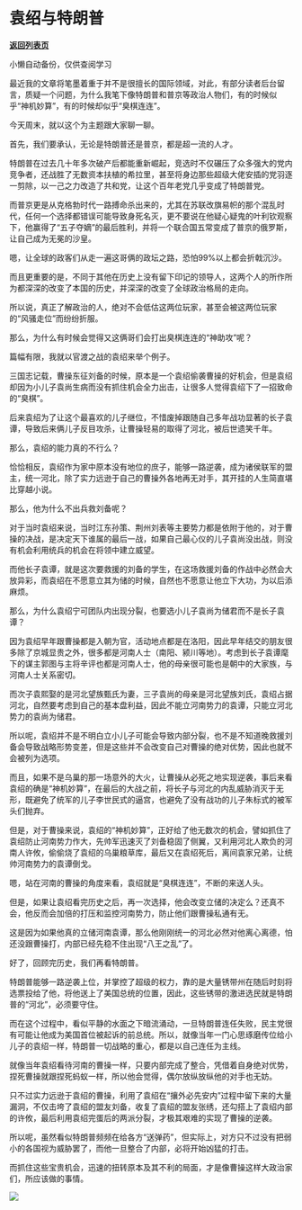 # 袁绍与特朗普

[**返回列表页**](/gzh/政事堂2019)

小懒自动备份，仅供查阅学习

  

最近我的文章将笔墨着重于并不是很擅长的国际领域，对此，有部分读者后台留言，质疑一个问题，为什么我笔下像特朗普和普京等政治人物们，有的时候似乎“神机妙算”，有的时候却似乎“臭棋连连”。

  

今天周末，就以这个为主题跟大家聊一聊。

  

首先，我们要承认，无论是特朗普还是普京，都是超一流的人才。  

  

特朗普在过去几十年多次破产后都能重新崛起，竞选时不仅碾压了众多强大的党内竞争者，还战胜了无数资本扶植的希拉里，甚至将身边那些超级大佬安插的党羽逐一剪除，以一己之力改造了共和党，让这个百年老党几乎变成了特朗普党。

  

而普京更是从克格勃时代一路搏命杀出来的，尤其在苏联改旗易帜的那个混乱时代，任何一个选择都错误可能导致身死名灭，更不要说在他疑心疑鬼的叶利钦观察下，他赢得了“五子夺嫡”的最后胜利，并将一个联合国五常变成了普京的俄罗斯，让自己成为无冕的沙皇。

  

嗯，让全球的政客们从走一遍这哥俩的政坛之路，恐怕99%以上都会折戟沉沙。

  

而且更重要的是，不同于其他在历史上没有留下印记的领导人，这两个人的所作所为都深深的改变了本国的历史，并深深的改变了全球政治格局的走向。

  

所以说，真正了解政治的人，绝对不会低估这两位玩家，甚至会被这两位玩家的“风骚走位”而纷纷折服。  

  

那么，为什么有时候会觉得又这俩哥们会打出臭棋连连的“神助攻”呢？  

  

篇幅有限，我就以官渡之战的袁绍来举个例子。

  

三国志记载，曹操东征刘备的时候，原本是一个袁绍偷袭曹操的好机会，但是袁绍却因为小儿子袁尚生病而没有抓住机会全力出击，让很多人觉得袁绍下了一招致命的“臭棋”。

  

后来袁绍为了让这个最喜欢的儿子继位，不惜废掉跟随自己多年战功显著的长子袁谭，导致后来俩儿子反目攻杀，让曹操轻易的取得了河北，被后世遗笑千年。  

  

那么，袁绍的能力真的不行么？

  

恰恰相反，袁绍作为家中原本没有地位的庶子，能够一路逆袭，成为诸侯联军的盟主，统一河北，除了实力远逊于自己的曹操外各地再无对手，其开挂的人生简直堪比穿越小说。  

  

那么，他为什么不出兵救刘备呢？  

  

对于当时袁绍来说，当时江东孙策、荆州刘表等主要势力都是依附于他的，对于曹操的决战，是决定天下谁属的最后一战，如果自己最心仪的儿子袁尚没出战，则没有机会利用统兵的机会在将领中建立威望。  

  

而他长子袁谭，就是这次要救援的刘备的学生，在这场救援刘备的作战中必然会大放异彩，而袁绍在不愿意立其为储的时候，自然也不愿意让他立下大功，为以后添麻烦。

  

那么，为什么袁绍宁可团队内出现分裂，也要选小儿子袁尚为储君而不是长子袁谭？

  

因为袁绍早年跟曹操都是入朝为官，活动地点都是在洛阳，因此早年结交的朋友很多除了京城显贵之外，很多都是河南人士（南阳、颍川等地）。考虑到长子袁谭麾下的谋主郭图与主将辛评也都是河南人士，他的母亲很可能也是朝中的大家族，与河南人士关系密切。

  

而次子袁熙娶的是河北望族甄氏为妻，三子袁尚的母亲是河北望族刘氏，袁绍占据河北，自然要考虑到自己的基本盘利益，因此不能立河南势力的袁谭，只能立河北势力的袁尚为储君。

  

所以呢，袁绍并不是不明白立小儿子可能会导致内部分裂，也不是不知道晚救援刘备会导致战略形势变差，但是这些并不会改变自己对曹操的绝对优势，因此也就不会被列为选项。

  

而且，如果不是乌巢的那一场意外的大火，让曹操从必死之地实现逆袭，事后来看袁绍的确是“神机妙算”，在最后的大战之前，将长子与河北的内乱威胁消灭于无形，既避免了统军的儿子李世民式的逼宫，也避免了没有战功的儿子朱标式的被军头们抛弃。

  

但是，对于曹操来说，袁绍的“神机妙算”，正好给了他无数次的机会，譬如抓住了袁绍防止河南势力作大，先帅军迅速灭了刘备稳固了侧翼，又利用河北人欺负的河南人许攸，偷偷烧了袁绍的乌巢粮草库，最后又在袁绍死后，离间袁家兄弟，让统帅河南势力的袁谭倒戈。

  

嗯，站在河南的曹操的角度来看，袁绍就是“臭棋连连”，不断的来送人头。

  

但是，如果让袁绍看完历史之后，再一次选择，他会改变立储的决定么？还真不会，他反而会加倍的打压和监控河南势力，防止他们跟曹操私通有无。

  

这是因为如果他真的立储河南袁谭，那么他刚刚统一的河北必然对他离心离德，怕还没跟曹操打，内部已经先稳不住出现“八王之乱”了。

  

好了，回顾完历史，我们再看特朗普。

  

特朗普能够一路逆袭上位，并掌控了超级的权力，靠的是大量锈带州在随后时刻将选票投给了他，将他送上了美国总统的位置，因此，这些锈带的激进选民就是特朗普的“河北”，必须要守住。

  

而在这个过程中，看似平静的水面之下暗流涌动，一旦特朗普连任失败，民主党很有可能让他成为美国首位被起诉的前总统。所以，就像当年一门心思琢磨传位给小儿子的袁绍一样，特朗普一切战略的重心，都是以自己连任为主线。

  

就像当年袁绍看待河南的曹操一样，只要内部完成了整合，凭借着自身绝对优势，捏死曹操就跟捏死蚂蚁一样，所以他会觉得，偶尔放纵放纵他的对手也无妨。

  

只不过实力远逊于袁绍的曹操，利用了袁绍在“攘外必先安内”过程中留下来的大量漏洞，不仅击垮了袁绍的盟友刘备，收复了袁绍的盟友张绣，还勾搭上了袁绍内部的许攸，最后利用袁绍完蛋后的两派分裂，才极其艰难的实现了曹操的逆袭。  

  

所以呢，虽然看似特朗普频频在给各方“送弹药”，但实际上，对方只不过没有把弱小的各国视为威胁罢了，而他一旦整合了内部，必将开始凶猛的打击。  

  

而抓住这些宝贵机会，迅速的扭转原本及其不利的局面，才是像曹操这样大政治家们，所应该做的事情。

  

![](https://mmbiz.qpic.cn/mmbiz_jpg/rxhS23yu8cMiatPvp0VIcSMibKUkTa4icp7AVT3HXAXydE25AT4ExJ5oTmvpq95aKo2xxu1XaJODX39BQVsSMxlvg/640?wx_fmt=jpeg)

